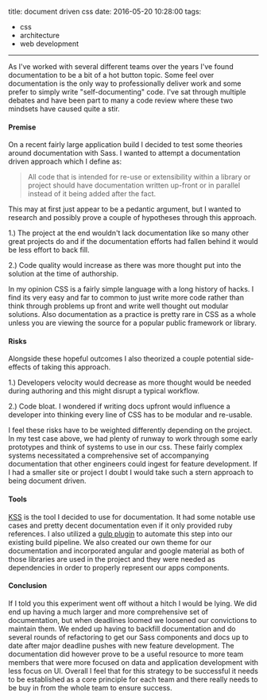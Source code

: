 title: document driven css
date: 2016-05-20 10:28:00
tags:
  - css
  - architecture
  - web development
---


As I've worked with several different teams over the years I've found documentation to be a bit of a hot button topic. Some feel over documentation is the only way to professionally deliver work and some prefer to simply write "self-documenting" code. I've sat through multiple debates and have been part to many a code review where these two mindsets have caused quite a stir.

#### Premise

On a recent fairly large application build I decided to test some theories around documentation with Sass. I wanted to attempt a documentation driven approach which I define as:

> All code that is intended for re-use or extensibility within a library or project should have documentation written up-front or in parallel instead of it being added after the fact.

This may at first just appear to be a pedantic argument, but I wanted to research and possibly prove a couple of hypotheses through this approach.

1.) The project at the end wouldn't lack documentation like so many other great projects do and if the documentation efforts had fallen behind it would be less effort to back fill.

2.) Code quality would increase as there was more thought put into the solution at the time of authorship.

In my opinion CSS is a fairly simple language with a long history of hacks. I find its very easy and far to common to just write more code rather than think through problems up front and write well thought out modular solutions. Also documentation as a practice is pretty rare in CSS as a whole unless you are viewing the source for a popular public framework or library.

#### Risks

Alongside these hopeful outcomes I also theorized a couple potential side-effects of taking this approach.

1.) Developers velocity would decrease as more thought would be needed during authoring and this might disrupt a typical workflow.

2.) Code bloat. I wondered if writing docs upfront would influence a developer into thinking every line of CSS has to be modular and re-usable.

I feel these risks have to be weighted differently depending on the project. In my test case above, we had plenty of runway to work through some early prototypes and think of systems to use in our css. These fairly complex systems necessitated a comprehensive set of accompanying documentation that other engineers could ingest for feature development. If I had a smaller site or project I doubt I would take such a stern approach to being document driven.

#### Tools

[KSS](http://warpspire.com/kss/) is the tool I decided to use for documentation. It had some notable use cases and pretty decent documentation even if it only provided ruby references. I also utilized a [gulp plugin](https://www.npmjs.com/package/gulp-kss) to automate this step into our existing build pipeline. We also created our own theme for our documentation and incorporated angular and google material as both of those libraries are used in the project and they were needed as dependencies in order to properly represent our apps components.

#### Conclusion

If I told you this experiment went off without a hitch I would be lying. We did end up having a much larger and more comprehensive set of documentation, but when deadlines loomed we loosened our convictions to maintain them. We ended up having to backfill documentation and do several rounds of refactoring to get our Sass components and docs up to date after major deadline pushes with new feature development. The documentation did however prove to be a useful resource to more team members that were more focused on data and application development with less focus on UI. Overall I feel that for this strategy to be successful it needs to be established as a core principle for each team and there really needs to be buy in from the whole team to ensure success.
